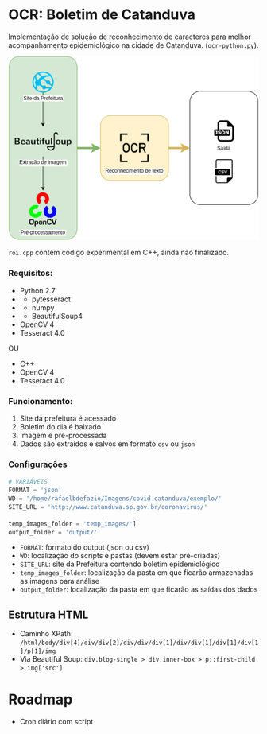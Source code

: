 # OCR: Boletim de Catanduva

Implementação de solução de reconhecimento de caracteres para melhor acompanhamento epidemiológico na cidade de Catanduva. (`ocr-python.py`).

![Representação](https://github.com/rafaeldefazio/ocr-boletim-catanduva/raw/master/schema.png)

`roi.cpp` contém código experimental em C++, ainda não finalizado.

### Requisitos:


- Python 2.7
- - pytesseract
- - numpy
- - BeautifulSoup4
- OpenCV 4
- Tesseract 4.0

OU

- C++
- OpenCV 4
- Tesseract 4.0


### Funcionamento:
1. Site da prefeitura é acessado
2. Boletim do dia é baixado
3. Imagem é pré-processada
4. Dados são extraídos e salvos em formato `csv` ou `json`

### Configurações

```python
# VARIÁVEIS
FORMAT = 'json'
WD = '/home/rafaelbdefazio/Imagens/covid-catanduva/exemplo/'
SITE_URL = 'http://www.catanduva.sp.gov.br/coronavirus/'

temp_images_folder = 'temp_images/']
output_folder = 'output/'
```
- `FORMAT`: formato do output (json ou csv)
- `WD`: localização do scripts e pastas (devem estar pré-criadas)
- `SITE_URL`: site da Prefeitura contendo boletim epidemiológico
- `temp_images_folder`: localização da pasta em que ficarão armazenadas as imagens para análise
- `output_folder`: localização da pasta em que ficarão as saídas dos dados


## Estrutura HTML

- Caminho XPath: `/html/body/div[4]/div/div[2]/div/div/div[1]/div/div[1]/div[1]/div[1]/p[1]/img`
- Via Beautiful Soup: `div.blog-single > div.inner-box > p::first-child > img['src']`


# Roadmap
- Cron diário com script
